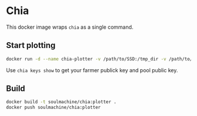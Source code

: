 # Chia

This docker image wraps `chia` as a single command.

## Start plotting

```bash
docker run -d --name chia-plotter -v /path/to/SSD:/tmp_dir -v /path/to/HDD:/final_dir soulmachine/chia:plotter chia plots create -f your_farmer_public_key -p your_pool_public_key -n 1 -t /tmp_dir -d /final_dir
```

Use `chia keys show` to get your farmer publick key and pool public key.

## Build

```bash
docker build -t soulmachine/chia:plotter .
docker push soulmachine/chia:plotter
```
